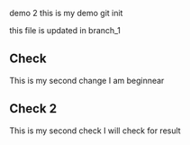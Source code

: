 demo 2
this is my demo
git init

this file is updated in branch_1
## Check
This is my second change
I am beginnear
## Check 2
This is my second check
I will check for result

